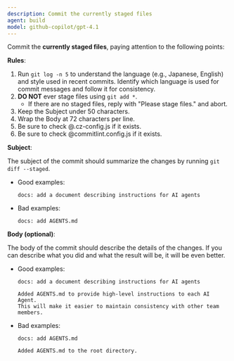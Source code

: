 ```yaml
---
description: Commit the currently staged files
agent: build
model: github-copilot/gpt-4.1
---
```


Commit the **currently staged files**, paying attention to the following points:

**Rules**:

1. Run `git log -n 5` to understand the language (e.g., Japanese, English) and
   style used in recent commits. Identify which language is used for commit
   messages and follow it for consistency.
2. **DO NOT** ever stage files using `git add *`.
   - If there are no staged files, reply with "Please stage files." and abort.
3. Keep the Subject under 50 characters.
4. Wrap the Body at 72 characters per line.
5. Be sure to check @.cz-config.js if it exists.
6. Be sure to check @commitlint.config.js if it exists.

**Subject**:

The subject of the commit should summarize the changes by running
`git diff --staged`.

- Good examples:

  ```gitcommit
  docs: add a document describing instructions for AI agents
  ```

- Bad examples:
  ```gitcommit
  docs: add AGENTS.md
  ```

**Body (optional)**:

The body of the commit should describe the details of the changes. If you can
describe what you did and what the result will be, it will be even better.

- Good examples:

  ```gitcommit
  docs: add a document describing instructions for AI agents

  Added AGENTS.md to provide high-level instructions to each AI Agent.
  This will make it easier to maintain consistency with other team members.
  ```

- Bad examples:

  ```gitcommit
  docs: add AGENTS.md

  Added AGENTS.md to the root directory.
  ```
